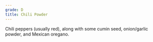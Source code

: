 ```yaml
---
grade: D
title: Chili Powder
---
```


Chili peppers (usually red), along with some cumin seed, onion/garlic powder, and 
Mexican oregano.
